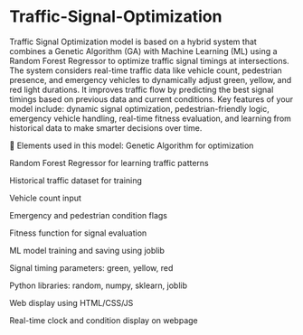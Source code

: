 # Traffic-Signal-Optimization
Traffic Signal Optimization model is based on a hybrid system that combines a Genetic Algorithm (GA) with Machine Learning (ML) using a Random Forest Regressor to optimize traffic signal timings at intersections. The system considers real-time traffic data like vehicle count, pedestrian presence, and emergency vehicles to dynamically adjust green, yellow, and red light durations. It improves traffic flow by predicting the best signal timings based on previous data and current conditions. Key features of your model include: dynamic signal optimization, pedestrian-friendly logic, emergency vehicle handling, real-time fitness evaluation, and learning from historical data to make smarter decisions over time.

🔧 Elements used in this model:
Genetic Algorithm for optimization

Random Forest Regressor for learning traffic patterns

Historical traffic dataset for training

Vehicle count input

Emergency and pedestrian condition flags

Fitness function for signal evaluation

ML model training and saving using joblib

Signal timing parameters: green, yellow, red

Python libraries: random, numpy, sklearn, joblib

Web display using HTML/CSS/JS

Real-time clock and condition display on webpage
